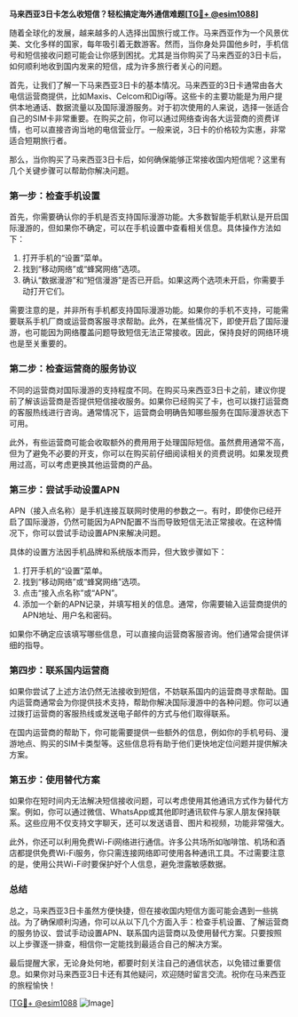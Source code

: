 **马来西亚3日卡怎么收短信？轻松搞定海外通信难题[[TG💪+ @esim1088](https://t.me/s/esim1088)]**

随着全球化的发展，越来越多的人选择出国旅行或工作。马来西亚作为一个风景优美、文化多样的国家，每年吸引着无数游客。然而，当你身处异国他乡时，手机信号和短信接收问题可能会让你感到困扰。尤其是当你购买了马来西亚的3日卡后，如何顺利地收到国内发来的短信，成为许多旅行者关心的问题。

首先，让我们了解一下马来西亚3日卡的基本情况。马来西亚的3日卡通常由各大电信运营商提供，比如Maxis、Celcom和Digi等。这些卡的主要功能是为用户提供本地通话、数据流量以及国际漫游服务。对于初次使用的人来说，选择一张适合自己的SIM卡非常重要。在购买之前，你可以通过网络查询各大运营商的资费详情，也可以直接咨询当地的电信营业厅。一般来说，3日卡的价格较为实惠，非常适合短期旅行者。

那么，当你购买了马来西亚3日卡后，如何确保能够正常接收国内短信呢？这里有几个关键步骤可以帮助你解决问题。

### **第一步：检查手机设置**
首先，你需要确认你的手机是否支持国际漫游功能。大多数智能手机默认是开启国际漫游的，但如果你不确定，可以在手机设置中查看相关信息。具体操作方法如下：

1. 打开手机的“设置”菜单。
2. 找到“移动网络”或“蜂窝网络”选项。
3. 确认“数据漫游”和“短信漫游”是否已开启。如果这两个选项未开启，你需要手动打开它们。

需要注意的是，并非所有手机都支持国际漫游功能。如果你的手机不支持，可能需要联系手机厂商或运营商客服寻求帮助。此外，在某些情况下，即使开启了国际漫游，也可能因为网络覆盖问题导致短信无法正常接收。因此，保持良好的网络环境也是至关重要的。

### **第二步：检查运营商的服务协议**
不同的运营商对国际漫游的支持程度不同。在购买马来西亚3日卡之前，建议你提前了解该运营商是否提供短信接收服务。如果你已经购买了卡，也可以拨打运营商的客服热线进行咨询。通常情况下，运营商会明确告知哪些服务在国际漫游状态下可用。

此外，有些运营商可能会收取额外的费用用于处理国际短信。虽然费用通常不高，但为了避免不必要的开支，你可以在购买前仔细阅读相关的资费说明。如果发现费用过高，可以考虑更换其他运营商的产品。

### **第三步：尝试手动设置APN**
APN（接入点名称）是手机连接互联网时使用的参数之一。有时，即使你已经开启了国际漫游，仍然可能因为APN配置不当而导致短信无法正常接收。在这种情况下，你可以尝试手动设置APN来解决问题。

具体的设置方法因手机品牌和系统版本而异，但大致步骤如下：

1. 打开手机的“设置”菜单。
2. 找到“移动网络”或“蜂窝网络”选项。
3. 点击“接入点名称”或“APN”。
4. 添加一个新的APN记录，并填写相关的信息。通常，你需要输入运营商提供的APN地址、用户名和密码。

如果你不确定应该填写哪些信息，可以直接向运营商客服咨询。他们通常会提供详细的指导。

### **第四步：联系国内运营商**
如果你尝试了上述方法仍然无法接收到短信，不妨联系国内的运营商寻求帮助。国内运营商通常会为你提供技术支持，帮助你解决国际漫游中的各种问题。你可以通过拨打运营商的客服热线或发送电子邮件的方式与他们取得联系。

在国内运营商的帮助下，你可能需要提供一些额外的信息，例如你的手机号码、漫游地点、购买的SIM卡类型等。这些信息将有助于他们更快地定位问题并提供解决方案。

### **第五步：使用替代方案**
如果你在短时间内无法解决短信接收问题，可以考虑使用其他通讯方式作为替代方案。例如，你可以通过微信、WhatsApp或其他即时通讯软件与家人朋友保持联系。这些应用不仅支持文字聊天，还可以发送语音、图片和视频，功能非常强大。

此外，你还可以利用免费Wi-Fi网络进行通信。许多公共场所如咖啡馆、机场和酒店都提供免费Wi-Fi服务，你只需连接网络即可使用各种通讯工具。不过需要注意的是，使用公共Wi-Fi时要保护好个人信息，避免泄露敏感数据。

### **总结**
总之，马来西亚3日卡虽然方便快捷，但在接收国内短信方面可能会遇到一些挑战。为了确保顺利沟通，你可以从以下几个方面入手：检查手机设置、了解运营商的服务协议、尝试手动设置APN、联系国内运营商以及使用替代方案。只要按照以上步骤逐一排查，相信你一定能找到最适合自己的解决方案。

最后提醒大家，无论身处何地，都要时刻关注自己的通信状态，以免错过重要信息。如果你对马来西亚3日卡还有其他疑问，欢迎随时留言交流。祝你在马来西亚的旅程愉快！

[[TG💪+ @esim1088](https://t.me/s/esim1088) ![Image](https://i.postimg.cc/4NQfJmqS/Snipaste-2025-05-13-00-14-12.png)]